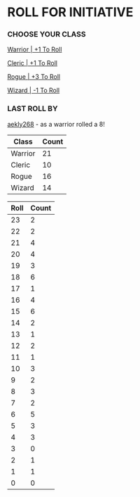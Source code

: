 # ROLL FOR INITIATIVE
### CHOOSE YOUR CLASS

[Warrior | +1 To Roll](https://github.com/benjaminsampica/benjaminsampica/issues/new?title=roll%7Cwarrior&body=Just+click+%27Submit+new+issue%27.)

[Cleric | +1 To Roll](https://github.com/benjaminsampica/benjaminsampica/issues/new?title=roll%7Ccleric&body=Just+click+%27Submit+new+issue%27.)

[Rogue | +3 To Roll](https://github.com/benjaminsampica/benjaminsampica/issues/new?title=roll%7Crogue&body=Just+click+%27Submit+new+issue%27.)

[Wizard | -1 To Roll](https://github.com/benjaminsampica/benjaminsampica/issues/new?title=roll%7Cwizard&body=Just+click+%27Submit+new+issue%27.)
### LAST ROLL BY
[aekly268](https://www.github.com/aekly268) - as a warrior rolled a 8!

|Class|Count|
|-|-|
|Warrior|21|
|Cleric|10|
|Rogue|16|
|Wizard|14|

|Roll|Count|
|-|-|
|23|2
|22|2
|21|4
|20|4
|19|3
|18|6
|17|1
|16|4
|15|6
|14|2
|13|1
|12|2
|11|1
|10|3
|9|2
|8|3
|7|2
|6|5
|5|3
|4|3
|3|0
|2|1
|1|1
|0|0
